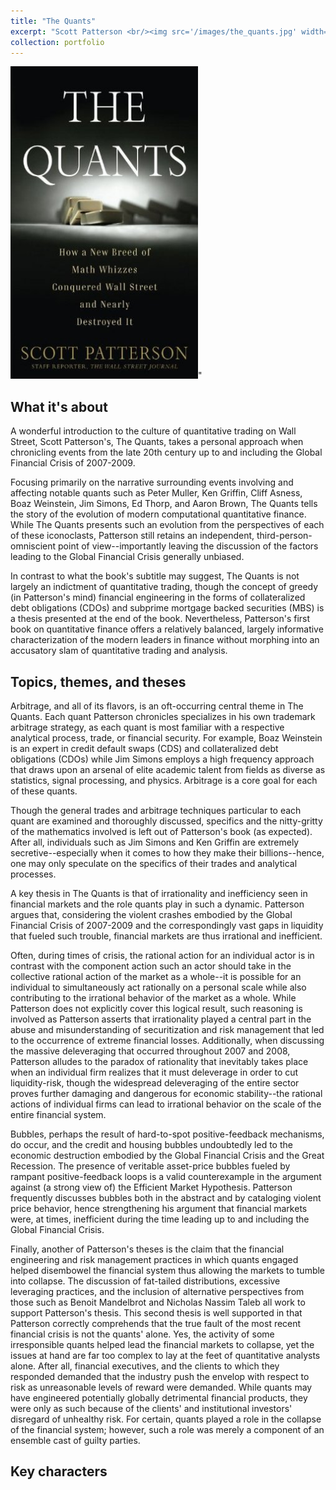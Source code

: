 ```yaml
---
title: "The Quants"
excerpt: "Scott Patterson <br/><img src='/images/the_quants.jpg' width='300' height='500'>""
collection: portfolio
---
```


<img src='/images/the_quants.jpg' width='300' height='500'>"

## What it's about
A wonderful introduction to the culture of quantitative trading on Wall Street, Scott Patterson's, The Quants, takes a personal approach when chronicling events from the late 20th century up to and including the Global Financial Crisis of 2007-2009.

Focusing primarily on the narrative surrounding events involving and affecting notable quants such as Peter Muller, Ken Griffin, Cliff Asness, Boaz Weinstein, Jim Simons, Ed Thorp, and Aaron Brown, The Quants tells the story of the evolution of modern computational quantitative finance.  While The Quants presents such an evolution from the perspectives of each of these iconoclasts, Patterson still retains an independent, third-person-omniscient point of view--importantly leaving the discussion of the factors leading to the Global Financial Crisis generally unbiased.

In contrast to what the book's subtitle may suggest, The Quants is not largely an indictment of quantitative trading, though the concept of greedy (in Patterson's mind) financial engineering in the forms of collateralized debt obligations (CDOs) and subprime mortgage backed securities (MBS) is a thesis presented at the end of the book.  Nevertheless, Patterson's first book on quantitative finance offers a relatively balanced, largely informative characterization of the modern leaders in finance without morphing into an accusatory slam of quantitative trading and analysis.

## Topics, themes, and theses
Arbitrage, and all of its flavors, is an oft-occurring central theme in The Quants​.  Each quant Patterson chronicles specializes in his own trademark arbitrage strategy, as each quant is most familiar with a respective analytical process, trade, or financial security.  For example, Boaz Weinstein is an expert in credit default swaps (CDS) and collateralized debt obligations (CDOs) while Jim Simons employs a high frequency approach that draws upon an arsenal of elite academic talent from fields as diverse as statistics, signal processing, and physics.  Arbitrage is a core goal for each of these quants.

Though the general trades and arbitrage techniques particular to each quant are examined and thoroughly discussed, specifics and the nitty-gritty of the mathematics involved is left out of Patterson's book (as expected).  After all, individuals such as Jim Simons and Ken Griffin are extremely secretive--especially when it comes to how they make their billions--hence, one may only speculate on the specifics of their trades and analytical processes.

A key thesis in The Quants is that of irrationality and inefficiency seen in financial markets and the role quants play in such a dynamic.  Patterson argues that, considering the violent crashes embodied by the Global Financial Crisis of 2007-2009 and the correspondingly vast gaps in liquidity that fueled such trouble, financial markets are thus irrational and inefficient.

Often, during times of crisis, the rational action for an individual actor is in contrast with the component action such an actor should take in the collective rational action of the market as a whole--it is possible for an individual to simultaneously act rationally on a personal scale while also contributing to the irrational behavior of the market as a whole.  While Patterson does not explicitly cover this logical result, such reasoning is involved as Patterson asserts that irrationality played a central part in the abuse and misunderstanding of securitization and risk management that led to the occurrence of extreme financial losses.  Additionally, when discussing the massive deleveraging that occurred throughout 2007 and 2008, Patterson alludes to the paradox of rationality that inevitably takes place when an individual firm realizes that it must deleverage in order to cut liquidity-risk, though the widespread deleveraging of the entire sector proves further damaging and dangerous for economic stability--the rational actions of individual firms can lead to irrational behavior on the scale of the entire financial system.

Bubbles, perhaps the result of hard-to-spot positive-feedback mechanisms, do occur, and the credit and housing bubbles undoubtedly led to the economic destruction embodied by the Global Financial Crisis and the Great Recession.  The presence of veritable asset-price bubbles fueled by rampant positive-feedback loops is a valid counterexample in the argument against (a strong view of) the Efficient Market Hypothesis.  Patterson frequently discusses bubbles both in the abstract and by cataloging violent price behavior, hence strengthening his argument that financial markets were, at times, inefficient during the time leading up to and including the Global Financial Crisis.

Finally, another of Patterson's theses is the claim that the financial engineering and risk management practices in which quants engaged helped disembowel the financial system thus allowing the markets to tumble into collapse.  The discussion of fat-tailed distributions, excessive leveraging practices, and the inclusion of alternative perspectives from those such as Benoit Mandelbrot and Nicholas Nassim Taleb all work to support Patterson's thesis.  This second thesis is well supported in that Patterson correctly comprehends that the true fault of the most recent financial crisis is not the quants' alone.  Yes, the activity of some irresponsible quants helped lead the financial markets to collapse, yet the issues at hand are far too complex to lay at the feet of quantitative analysts alone.  After all, financial executives, and the clients to which they responded demanded that the industry push the envelop with respect to risk as unreasonable levels of reward were demanded.  While quants may have engineered potentially globally detrimental financial products, they were only as such because of the clients' and institutional investors' disregard of unhealthy risk.  For certain, quants played a role in the collapse of the financial system; however, such a role was merely a component of an ensemble cast of guilty parties.

## Key characters
